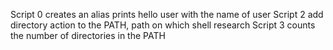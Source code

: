 Script 0 creates an alias
 prints hello user with the name of user
Script 2 add directory action to the PATH, path on which shell research
Script 3 counts the number of directories in the PATH
